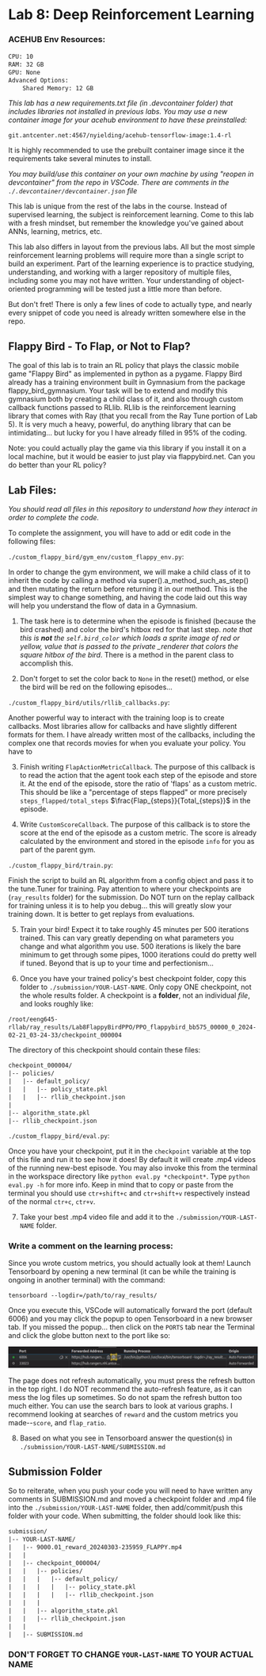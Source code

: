 # Lab 8: Deep Reinforcement Learning

### ACEHUB Env Resources:
```
CPU: 10
RAM: 32 GB
GPU: None
Advanced Options:
    Shared Memory: 12 GB
```

*This lab has a new requirements.txt file (in .devcontainer folder) that includes libraries not installed in previous labs. You may use a new container image for your acehub environment to have these preinstalled:* 
```
git.antcenter.net:4567/nyielding/acehub-tensorflow-image:1.4-rl 
```
It is highly recommended to use the prebuilt container image since it the requirements take several minutes to install.

*You may build/use this container on your own machine by using "reopen in devcontainer" from the repo in VSCode. There are comments in the `./.devcontainer/devcontainer.json` file* 

This lab is unique from the rest of the labs in the course. Instead of supervised learning, the subject is reinforcement learning. Come to this lab with a fresh mindset, but remember the knowledge you've gained about ANNs, learning, metrics, etc.  

This lab also differs in layout from the previous labs. All but the most simple reinforcement learning problems will require more than a single script to build an experiment. Part of the learning experience is to practice studying, understanding, and working with a larger repository of multiple files, including some you may not have written. Your understanding of object-oriented programming will be tested just a little more than before. 

But don't fret! There is only a few lines of code to actually type, and nearly every snippet of code you need is already written somewhere else in the repo.

## Flappy Bird - To Flap, or Not to Flap?
The goal of this lab is to train an RL policy that plays the classic mobile game "Flappy Bird" as implemented in python as a pygame. Flappy Bird already has a training environment built in Gymnasium from the package flappy_bird_gymnasium. Your task will be to extend and modify this gymnasium both by creating a child class of it, and also through custom callback functions passed to RLlib. RLlib is the reinforcement learning library that comes with Ray (that you recall from the Ray Tune portion of Lab 5). It is very much a heavy, powerful, do anything library that can be intimidating... but lucky for you I have already filled in 95% of the coding.

Note: you could actually play the game via this library if you install it on a local machine, but it would be easier to just play via flappybird.net. Can you do better than your RL policy?

## Lab Files:
*You should read all files in this repository to understand how they interact in order to complete the code.*

To complete the assignment, you will have to add or edit code in the following files:

`./custom_flappy_bird/gym_env/custom_flappy_env.py`: 

In order to change the gym environment, we will make a child class of it to inherit the code by calling a method via super().a_method_such_as_step() and then mutating the return before returning it in our method. This is the simplest way to change something, and having the code laid out this way will help you understand the flow of data in a Gymnasium.

1. The task here is to determine when the episode is finished (because the bird crashed) and color the bird's hitbox red for that last step. *note that this is **not** the `self.bird_color` which loads a sprite image of red or yellow, value that is passed to the private _renderer that colors the square hitbox of the bird*. There is a method in the parent class to accomplish this. 

2. Don't forget to set the color back to `None` in the reset() method, or else the bird will be red on the following episodes...

`./custom_flappy_bird/utils/rllib_callbacks.py`:

Another powerful way to interact with the training loop is to create callbacks. Most libraries allow for callbacks and have slightly different formats for them. I have already written most of the callbacks, including the complex one that records movies for when you evaluate your policy. You have to 

3.   Finish writing `FlapActionMetricCallback`. The purpose of this callback is to read the action that the agent took each step of the episode and store it. At the end of the episode, store the ratio of 'flaps' as a custom metric. This should be like a "percentage of steps flapped" or more precisely `steps_flapped/total_steps` $\frac{Flap_{steps}}{Total_{steps}}$ in the episode.

4. Write `CustomScoreCallback`. The purpose of this callback is to store the score at the end of the episode as a custom metric. The score is already calculated by the environment and stored in the episode `info` for you as part of the parent gym.

`./custom_flappy_bird/train.py`: 

Finish the script to build an RL algorithm from a config object and pass it to the tune.Tuner for training. Pay attention to where your checkpoints are (`ray_results` folder) for the submission. Do NOT turn on the replay callback for training unless it is to help you debug... this will greatly slow your training down. It is better to get replays from evaluations.

5. Train your bird! Expect it to take roughly 45 minutes per 500 iterations trained. This can vary greatly depending on what parameters you change and what algorithm you use. 500 iterations is likely the bare minimum to get through some pipes, 1000 iterations could do pretty well if tuned. Beyond that is up to your time and perfectionism...

6. Once you have your trained policy's best checkpoint folder, copy this folder to `./submission/YOUR-LAST-NAME`. Only copy ONE checkpoint, not the whole results folder. A checkpoint is a **folder**, not an individual *file*, and looks roughly like: 
```
/root/eeng645-rllab/ray_results/Lab8FlappyBirdPPO/PPO_flappybird_bb575_00000_0_2024-02-21_03-24-33/checkpoint_000004
```
The directory of this checkpoint should contain these files:
```
checkpoint_000004/
|-- policies/
|   |-- default_policy/
|   |   |-- policy_state.pkl
|   |   |-- rllib_checkpoint.json
|
|-- algorithm_state.pkl
|-- rllib_checkpoint.json
```

`./custom_flappy_bird/eval.py`: 

Once you have your checkpoint, put it in the `checkpoint` variable at the top of this file and run it to see how it does! By default it will create .mp4 videos of the running new-best episode. You may also invoke this from the terminal in the workspace directory like `python eval.py *checkpoint*`. Type `python eval.py -h` for more info. Keep in mind that to copy or paste from the terminal you should use `ctr+shift+c` and `ctr+shift+v` respectively instead of the normal `ctr+c`, `ctr+v`. 

7. Take your best .mp4 video file and add it to the `./submission/YOUR-LAST-NAME` folder.

### Write a comment on the learning process:
Since you wrote custom metrics, you should actually look at them! Launch Tensorboard by opening a new terminal (it can be while the training is ongoing in another terminal) with the command:
```
tensorboard --logdir=/path/to/ray_results/
```
Once you execute this, VSCode will automatically forward the port (default 6006) and you may click the popup to open Tensorboard in a new browser tab. If you missed the popup... then click on the `PORTS` tab near the Terminal and click the globe button next to the port like so:

![image info](./imgs/open_tensorboard_port.png)

The page does not refresh automatically, you must press the refresh button in the top right. I do NOT recommend the auto-refresh feature, as it can mess the log files up sometimes. So do not spam the refresh button too much either. You can use the search bars to look at various graphs. I recommend looking at searches of `reward` and the custom metrics you made--`score`, and `flap_ratio`.

8. Based on what you see in Tensorboard answer the question(s) in `./submission/YOUR-LAST-NAME/SUBMISSION.md`

## Submission Folder
So to reiterate, when you push your code you will need to have written any comments in SUBMISSION.md and moved a checkpoint folder and .mp4 file into the `./submission/YOUR-LAST-NAME` folder, then add/commit/push this folder with your code. When submitting, the folder should look like this:

```
submission/
|-- YOUR-LAST-NAME/
|   |-- 9000.01_reward_20240303-235959_FLAPPY.mp4
|   |
|   |-- checkpoint_000004/
|   |   |-- policies/
|   |   |   |-- default_policy/
|   |   |   |   |-- policy_state.pkl
|   |   |   |   |-- rllib_checkpoint.json
|   |   |
|   |   |-- algorithm_state.pkl
|   |   |-- rllib_checkpoint.json
|   |
|   |-- SUBMISSION.md
```
### DON'T FORGET TO CHANGE `YOUR-LAST-NAME` TO YOUR ACTUAL NAME